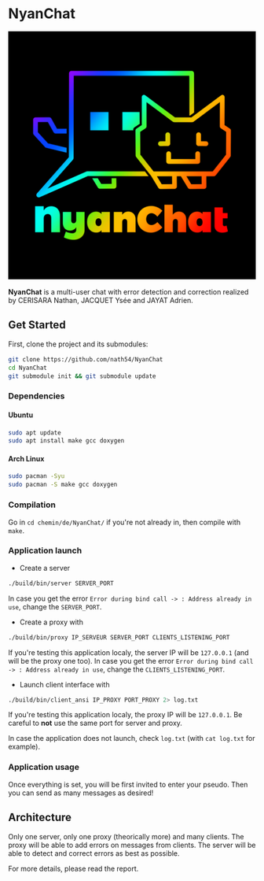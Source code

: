 # NyanChat

![](res/NyanChat_bg_black.png)

**NyanChat** is a multi-user chat with error detection and correction realized by CERISARA Nathan, JACQUET Ysée and JAYAT Adrien.

## Get Started

First, clone the project and its submodules:

```sh
git clone https://github.com/nath54/NyanChat
cd NyanChat
git submodule init && git submodule update
```

### Dependencies

#### Ubuntu

```sh
sudo apt update
sudo apt install make gcc doxygen
```

#### Arch Linux

```sh
sudo pacman -Syu
sudo pacman -S make gcc doxygen
```

### Compilation

Go in `cd chemin/de/NyanChat/` if you're not already in,  then compile with `make`.

### Application launch

- Create a server

```sh
./build/bin/server SERVER_PORT
```

In case you get the error `Error during bind call -> : Address already in use`, change the `SERVER_PORT`.

- Create a proxy with

```sh
./build/bin/proxy IP_SERVEUR SERVER_PORT CLIENTS_LISTENING_PORT
```

If you're testing this application localy, the server IP will be `127.0.0.1` (and will be the proxy one too).
In case you get the error `Error during bind call -> : Address already in use`, change the `CLIENTS_LISTENING_PORT`.

- Launch client interface with

```sh
./build/bin/client_ansi IP_PROXY PORT_PROXY 2> log.txt
```

If you're testing this application localy, the proxy IP will be `127.0.0.1`. Be careful to **not** use the same port for server and proxy.

In case the application does not launch, check `log.txt` (with `cat log.txt` for example).

### Application usage

Once everything is set, you will be first invited to enter your pseudo. Then you can send as many messages as desired!

## Architecture

Only one server, only one proxy (theorically more) and many clients.
The proxy will be able to add errors on messages from clients.
The server will be able to detect and correct errors as best as possible.

For more details, please read the report.
